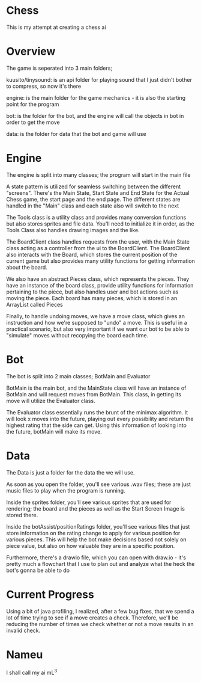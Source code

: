 # Chess
This is my attempt at creating a chess ai

# Overview
The game is seperated into 3 main folders;

kuusito/tinysound: is an api folder for playing sound that I just didn't bother to compress, so now it's there

engine: is the main folder for the game mechanics - it is also the starting point for the program

bot: is the folder for the bot, and the engine will call the objects in bot in order to get the move

data: is the folder for data that the bot and game will use

# Engine
The engine is split into many classes; the program will start in the main file

A state pattern is utilized for seamless switching between the different "screens". There's the Main State, Start State and End State for the Actual Chess game, the start page and the end page. 
The different states are handled in the "Main" class and each state also will switch to the next

The Tools class is a utility class and provides many conversion functions but also stores sprites and file data. You'll need to initialize it in order, as the Tools Class also 
handles drawing images and the like. 

The BoardClient class handles requests from the user, with the Main State class acting as a controller from the ui to the BoardClient. The BoardClient also interacts with the Board, 
which stores the current position of the current game but also provides many utility functions for getting information about the board. 

We also have an abstract Pieces class, which represents the pieces. They have an instance of the board class, provide utility functions for information pertaining to the piece, but 
also handles user and bot actions such as moving the piece. Each board has many pieces, which is stored in an ArrayList called Pieces

Finally, to handle undoing moves, we have a move class, which gives an instruction and how we're supposed to "undo" a move. This is useful in a practical scenario, but also very 
important if we want our bot to be able to "simulate" moves without recopying the board each time. 

# Bot
The bot is split into 2 main classes; BotMain and Evaluator

BotMain is the main bot, and the MainState class will have an instance of BotMain and will request moves from BotMain. This class, in getting its move will utilize the Evaluator class. 

The Evaluator class essentially runs the brunt of the minimax algorithm. It will look x moves into the future, playing out every possibility and return the highest rating that the side can get. 
Using this information of looking into the future, botMain will make its move. 

# Data
The Data is just a folder for the data the we will use. 

As soon as you open the folder, you'll see various .wav files; these are just music files to play when the program is running. 

Inside the sprites folder, you'll see various sprites that are used for rendering; the board and the pieces as well as the Start Screen Image is stored there. 

Inside the botAssist/positionRatings folder, you'll see various files that just store information on the rating change to apply for various position for various pieces. This 
will help the bot make decisions based not solely on piece value, but also on how valuable they are in a specific position. 

Furthermore, there's a drawio file, which you can open with draw.io - it's pretty much a flowchart that I use to plan out and analyze what the heck the bot's gonna be able to do

# Current Progress
Using a bit of java profiling, I realized, after a few bug fixes, that we spend a lot of time trying to see if a move creates a check. Therefore, we'll be reducing the number of times we check whether or not a move results in an invalid check.

# Nameu
I shall call my ai mL<sup>3</sup>
